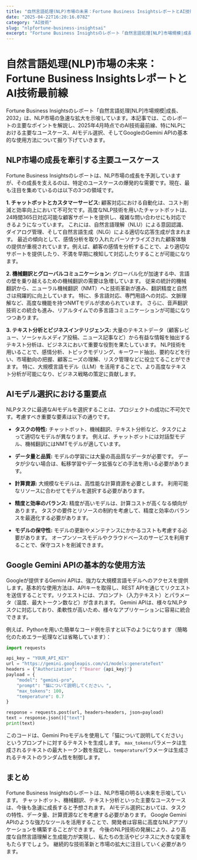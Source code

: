 ```yaml
---
title: "自然言語処理(NLP)市場の未来：Fortune Business InsightsレポートとAI技術最前線"
date: "2025-04-22T16:20:16.078Z"
category: "AI技術"
slug: "nlpfortune-business-insightsai"
excerpt: "Fortune Business Insightsのレポート「自然言語処理[NLP]市場規模|成長、2032」は、NLP市場の急速な拡大を示唆しています。本記事では、このレポートの主要なポイントを解説し、2025年4月時点でのAI技術最前線、特にNLPにおける主要なユースケース、AIモデル選択、そし..."
---
```


# 自然言語処理(NLP)市場の未来：Fortune Business InsightsレポートとAI技術最前線

Fortune Business Insightsのレポート「自然言語処理[NLP]市場規模|成長、2032」は、NLP市場の急速な拡大を示唆しています。本記事では、このレポートの主要なポイントを解説し、2025年4月時点でのAI技術最前線、特にNLPにおける主要なユースケース、AIモデル選択、そしてGoogleのGemini APIの基本的な使用方法について掘り下げていきます。


## NLP市場の成長を牽引する主要ユースケース

Fortune Business Insightsのレポートは、NLP市場の成長を予測していますが、その成長を支えるのは、特定のユースケースの爆発的な需要です。現在、最も注目を集めているのは以下の3つの領域です。

**1. チャットボットとカスタマーサービス:**  顧客対応における自動化は、コスト削減と効率向上において不可欠です。高度なNLP技術を用いたチャットボットは、24時間365日対応可能な顧客サポートを提供し、複雑な問い合わせにも対応できるようになっています。  これには、自然言語理解（NLU）による意図認識、ダイアログ管理、そして自然言語生成（NLG）による適切な応答生成が含まれます。  最近の傾向として、感情分析を取り入れたパーソナライズされた顧客体験の提供が重視されています。例えば、顧客の感情を分析することで、より適切なサポートを提供したり、不満を早期に検知して対応したりすることが可能になります。

**2. 機械翻訳とグローバルコミュニケーション:**  グローバル化が加速する中、言語の壁を乗り越えるための機械翻訳の需要は急増しています。  従来の統計的機械翻訳から、ニューラル機械翻訳（NMT）へと技術革新が進み、翻訳精度と自然さは飛躍的に向上しています。  特に、多言語対応、専門用語への対応、文脈理解など、高度な機能を持つNMTモデルが求められています。  さらに、音声翻訳技術との統合も進み、リアルタイムでの多言語コミュニケーションが可能になりつつあります。

**3. テキスト分析とビジネスインテリジェンス:**  大量のテキストデータ（顧客レビュー、ソーシャルメディア投稿、ニュース記事など）から有益な情報を抽出するテキスト分析は、ビジネスにおいて重要な役割を果たしています。  NLP技術を用いることで、感情分析、トピックモデリング、キーワード抽出、要約などを行い、市場動向の把握、顧客ニーズの理解、リスク管理などに役立てることができます。  特に、大規模言語モデル（LLM）を活用することで、より高度なテキスト分析が可能になり、ビジネス戦略の策定に貢献します。


## AIモデル選択における重要点

NLPタスクに最適なAIモデルを選択することは、プロジェクトの成功に不可欠です。考慮すべき重要な要素は以下の通りです。

* **タスクの特性:**  チャットボット、機械翻訳、テキスト分析など、タスクによって適切なモデルが異なります。  例えば、チャットボットには対話型モデル、機械翻訳にはNMTモデルが適しています。

* **データ量と品質:**  モデルの学習には大量の高品質なデータが必要です。  データが少ない場合は、転移学習やデータ拡張などの手法を用いる必要があります。

* **計算資源:**  大規模なモデルは、高性能な計算資源を必要とします。  利用可能なリソースに合わせてモデルを選択する必要があります。

* **精度と効率のバランス:**  精度が高いモデルは、計算コストが高くなる傾向があります。  タスクの要件とリソースの制約を考慮して、精度と効率のバランスを最適化する必要があります。

* **モデルの保守性:**  モデルの更新やメンテナンスにかかるコストも考慮する必要があります。  オープンソースモデルやクラウドベースのサービスを利用することで、保守コストを削減できます。


## Google Gemini APIの基本的な使用方法

Googleが提供するGemini APIは、強力な大規模言語モデルへのアクセスを提供します。基本的な使用方法は、APIキーを取得し、REST APIを通じてリクエストを送信することです。リクエストには、プロンプト（入力テキスト）とパラメータ（温度、最大トークン数など）が含まれます。  Gemini APIは、様々なNLPタスクに対応しており、柔軟性が高いため、様々なアプリケーションに容易に統合できます。

例えば、Pythonを用いた簡単なコード例を示すと以下のようになります（簡略化のためエラー処理などは省略しています）：

```python
import requests

api_key = "YOUR_API_KEY"
url = "https://gemini.googleapis.com/v1/models:generateText"
headers = {"Authorization": f"Bearer {api_key}"}
payload = {
    "model": "gemini-pro",
    "prompt": "猫について説明してください。",
    "max_tokens": 100,
    "temperature": 0.7
}

response = requests.post(url, headers=headers, json=payload)
text = response.json()["text"]
print(text)
```

このコードは、Gemini Proモデルを使用して「猫について説明してください」というプロンプトに対するテキストを生成します。  `max_tokens`パラメータは生成されるテキストの最大トークン数を指定し、`temperature`パラメータは生成されるテキストのランダム性を制御します。


## まとめ

Fortune Business Insightsのレポートは、NLP市場の明るい未来を示唆しています。  チャットボット、機械翻訳、テキスト分析といった主要なユースケースは、今後も急速に成長すると予想されます。  AIモデル選択においては、タスクの特性、データ量、計算資源などを考慮する必要があります。  Google Gemini APIのような強力なツールを活用することで、開発者は容易に高度なNLPアプリケーションを構築することができます。  今後のNLP技術の発展により、より高度な自然言語理解と生成能力が実現し、私たちの生活やビジネスに大きな変革をもたらすでしょう。  継続的な技術革新と市場の拡大に注目していく必要があります。
